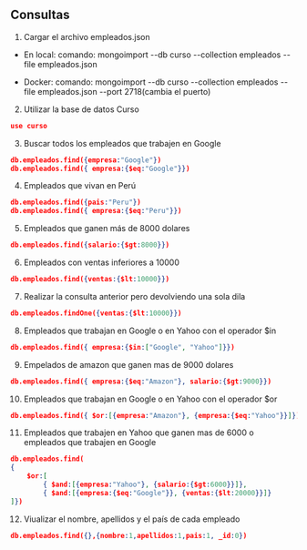 ## Consultas 

1. Cargar el archivo empleados.json 


- En local: 
  comando:
   mongoimport --db curso --collection empleados --file empleados.json

- Docker:
  comando:
   mongoimport --db curso --collection empleados --file empleados.json --port 2718(cambia el puerto)

2. Utilizar la base de datos Curso

```json
use curso
``` 

3. Buscar todos los empleados que trabajen en Google

```json
db.empleados.find({empresa:"Google"})
db.empleados.find({ empresa:{$eq:"Google"}})
``` 

4. Empleados que vivan en Perú

```json
db.empleados.find({pais:"Peru"})
db.empleados.find({ empresa:{$eq:"Peru"}})
``` 

5. Empleados que ganen más de 8000 dolares

```json
db.empleados.find({salario:{$gt:8000}})
``` 

6. Empleados con ventas inferiores a 10000

```json
db.empleados.find({ventas:{$lt:10000}})
``` 

7. Realizar la consulta anterior pero devolviendo una sola dila

```json
db.empleados.findOne({ventas:{$lt:10000}})
``` 

8. Empleados que trabajan en Google o en Yahoo con el operador $in

```json
db.empleados.find({ empresa:{$in:["Google", "Yahoo"]}})
``` 

9. Empelados de amazon que ganen mas de 9000 dolares

```json
db.empleados.find({ empresa:{$eq:"Amazon"}, salario:{$gt:9000}})
``` 

10. Empleados que trabajan en Google o en Yahoo con el operador $or

```json
db.empleados.find({ $or:[{empresa:"Amazon"}, {empresa:{$eq:"Yahoo"}}]})
``` 

11. Empleados que trabajen en Yahoo que ganen mas de 6000 o empleados que trabajen en Google

```json
db.empleados.find(
{ 
    $or:[ 
        { $and:[{empresa:"Yahoo"}, {salario:{$gt:6000}}]},
        { $and:[{empresa:{$eq:"Google"}}, {ventas:{$lt:20000}}]}
]})
``` 

12. Viualizar el nombre, apellidos y el país de cada empleado

```json
db.empleados.find({},{nombre:1,apellidos:1,pais:1, _id:0})
``` 